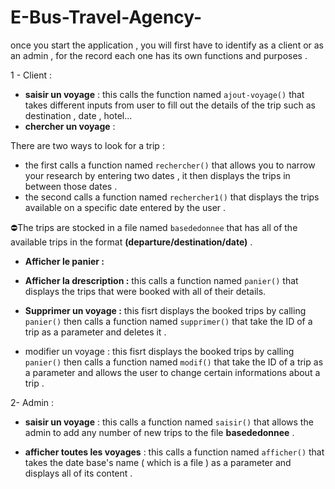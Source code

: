 # E-Bus-Travel-Agency-
once you start the application , you will first have to identify as a client or as an admin , for the record each one has its own functions and purposes . 


1 - Client  : 
 - **saisir un voyage** : 
 this calls the function named `ajout-voyage()` that takes different inputs from user to fill out the details of the trip such as destination , date , hotel... 
 - **chercher un voyage** :
 
 There are two ways to look for a trip :
- the first calls a function named `rechercher()` that allows you to narrow your research by entering two dates , it then displays the trips in between those dates .
- the second calls a function named `rechercher1()` that displays the trips available on a specific date entered by the user . 
 
 ⛔The trips are stocked in a file named  `basededonnee`  that has all of the available trips in the format **(departure/destination/date)** . 
- **Afficher le panier :**

- **Afficher la drescription :**
  this calls a function named `panier()` that displays the trips that were booked with all of their details. 
 
 
 - **Supprimer un voyage :** 
   this fisrt displays the booked trips by calling `panier()` then calls a function named  `supprimer()` that take the ID of a trip as a parameter and deletes it  .
  - modifier un voyage : 
   this fisrt displays the booked trips by calling `panier()` then calls a function named  `modif()` that take the ID of a trip as a parameter and allows the user to change certain informations about a trip . 
  

2- Admin : 

- **saisir un voyage** : 
this calls a function named `saisir()` that allows the admin to add any number of new trips to the file **basededonnee** .  


- **afficher toutes les voyages** : 
this calls a function named `afficher()` that takes the date base's name ( which is a file ) as a parameter and displays all of its content . 


